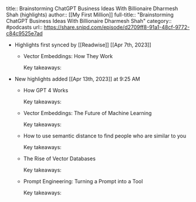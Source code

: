 title:: Brainstorming ChatGPT Business Ideas With Billionaire Dharmesh Shah (highlights)
author:: [[My First Million]]
full-title:: "Brainstorming ChatGPT Business Ideas With Billionaire Dharmesh Shah"
category:: #podcasts
url:: https://share.snipd.com/episode/d2709ff8-91a1-48cf-9772-c84c9525e7ad

- Highlights first synced by [[Readwise]] [[Apr 7th, 2023]]
	- Vector Embeddings: How They Work
	  
	  Key takeaways:
- New highlights added [[Apr 13th, 2023]] at 9:25 AM
	- How GPT 4 Works
	  
	  Key takeaways:
	- Vector Embeddings: The Future of Machine Learning
	  
	  Key takeaways:
	- How to use semantic distance to find people who are similar to you
	  
	  Key takeaways:
	- The Rise of Vector Databases
	  
	  Key takeaways:
	- Prompt Engineering: Turning a Prompt into a Tool
	  
	  Key takeaways: